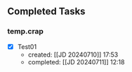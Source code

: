 ## Completed Tasks

### temp.crap

- [x] Test01
	- created: [[JD 20240710]] 17:53
	- completed: [[JD 20240711]] 12:18


